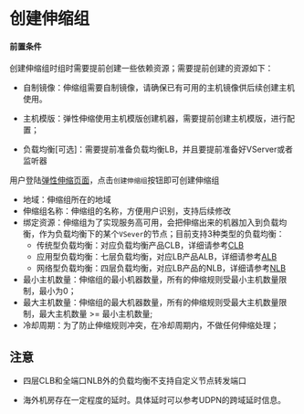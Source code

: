 # 创建伸缩组

#### 前置条件

创建伸缩组时组时需要提前创建一些依赖资源；需要提前创建的资源如下：

- 自制镜像：伸缩组需要自制镜像，请确保已有可用的主机镜像供后续创建主机使用。

- 主机模版：弹性伸缩使用主机模版创建机器，需要提前创建主机模版，进行配置；

- 负载均衡[可选]：需要提前准备负载均衡LB，并且要提前准备好VServer或者监听器


用户登陆[弹性伸缩页面](https://console.ucloud.cn/uas/manage)，点击`创建伸缩组`按钮即可创建伸缩组

- 地域：伸缩组所在的地域
- 伸缩组名称：伸缩组的名称，方便用户识别，支持后续修改
- 绑定资源：伸缩组为了实现服务高可用，会把伸缩出来的机器加入到负载均衡，作为负载均衡下的某个`VSever`的节点；目前支持3种类型的负载均衡：
  - 传统型负载均衡：对应负载均衡产品CLB，详细请参考[CLB](https://docs.ucloud.cn/ulb/intro/whatisulb)
  - 应用型负载均衡：七层负载均衡，对应LB产品ALB，详细请参考[ALB](https://docs.ucloud.cn/ulb/alb/intro/whatisalb)
  - 网络型负载均衡：四层负载均衡，对应LB产品的NLB，详细请参考[NLB](https://docs.ucloud.cn/ulb/NLB/intro/whatisnlb)
- 最小主机数量：伸缩组的最小机器数量，所有的伸缩规则受最小主机数量限制，最小为0；
- 最大主机数量：伸缩组的最大机器数量，所有的伸缩规则受最大主机数量限制，最大主机数量 >= 最小主机数量;
- 冷却周期：为了防止伸缩规则冲突，在冷却周期内，不做任何伸缩处理；


## 注意
- 四层CLB和全端口NLB外的负载均衡不支持自定义节点转发端口

- 海外机房存在一定程度的延时。具体延时可以参考UDPN的跨域延时信息。

